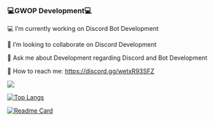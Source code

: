 ### 💻GWOP Development💻

💻 I’m currently working on Discord Bot Development

👏 I’m looking to collaborate on Discord Development

💬 Ask me about Development regarding Discord and Bot Development

🧞 How to reach me: https://discord.gg/wetxR93SFZ

<img src="https://github-readme-stats.vercel.app/api?username=Linus0&&show_icons=true&title_color=020000&icon_color=bb2acf&text_color=020000dc&bg_color=f7df1e">

[![Top Langs](https://github-readme-stats.vercel.app/api/top-langs/?username=Linus0&layout=compact)](https://github.com/anuraghazra/github-readme-stats)

[![Readme Card](https://github-readme-stats.vercel.app/api/pin/?username=Linus0&repo=discord-rpc)](https://github.com/Linus0/discord-rpc)
